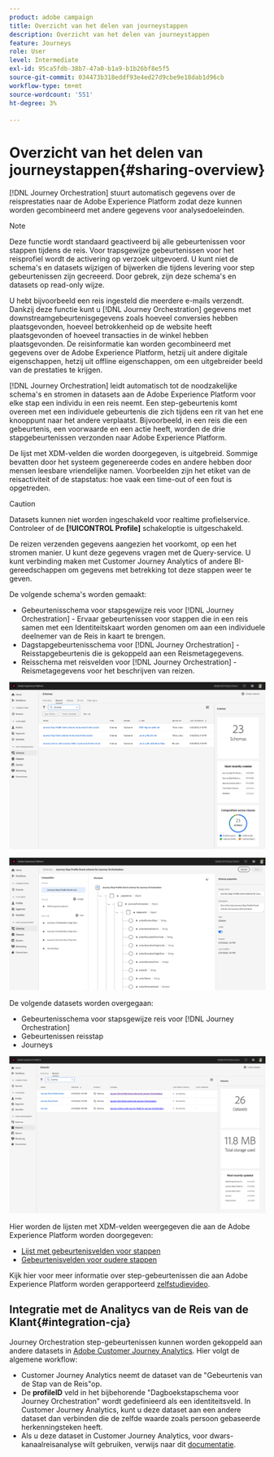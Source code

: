 ```yaml
---
product: adobe campaign
title: Overzicht van het delen van journeystappen
description: Overzicht van het delen van journeystappen
feature: Journeys
role: User
level: Intermediate
exl-id: 95ca5fdb-38b7-47a0-b1a9-b1b26bf8e5f5
source-git-commit: 034473b318eddf93e4ed27d9cbe9e18dab1d96cb
workflow-type: tm+mt
source-wordcount: '551'
ht-degree: 3%

---
```


# Overzicht van het delen van journeystappen{#sharing-overview}

[!DNL Journey Orchestration] stuurt automatisch gegevens over de reisprestaties naar de Adobe Experience Platform zodat deze kunnen worden gecombineerd met andere gegevens voor analysedoeleinden.

>[!NOTE]
>
>Deze functie wordt standaard geactiveerd bij alle gebeurtenissen voor stappen tijdens de reis. Voor trapsgewijze gebeurtenissen voor het reisprofiel wordt de activering op verzoek uitgevoerd. U kunt niet de schema&#39;s en datasets wijzigen of bijwerken die tijdens levering voor step gebeurtenissen zijn gecreeerd. Door gebrek, zijn deze schema&#39;s en datasets op read-only wijze.

U hebt bijvoorbeeld een reis ingesteld die meerdere e-mails verzendt. Dankzij deze functie kunt u [!DNL Journey Orchestration] gegevens met downstreamgebeurtenisgegevens zoals hoeveel conversies hebben plaatsgevonden, hoeveel betrokkenheid op de website heeft plaatsgevonden of hoeveel transacties in de winkel hebben plaatsgevonden. De reisinformatie kan worden gecombineerd met gegevens over de Adobe Experience Platform, hetzij uit andere digitale eigenschappen, hetzij uit offline eigenschappen, om een uitgebreider beeld van de prestaties te krijgen.

[!DNL Journey Orchestration] leidt automatisch tot de noodzakelijke schema&#39;s en stromen in datasets aan de Adobe Experience Platform voor elke stap een individu in een reis neemt. Een step-gebeurtenis komt overeen met een individuele gebeurtenis die zich tijdens een rit van het ene knooppunt naar het andere verplaatst. Bijvoorbeeld, in een reis die een gebeurtenis, een voorwaarde en een actie heeft, worden de drie stapgebeurtenissen verzonden naar Adobe Experience Platform.

De lijst met XDM-velden die worden doorgegeven, is uitgebreid. Sommige bevatten door het systeem gegenereerde codes en andere hebben door mensen leesbare vriendelijke namen. Voorbeelden zijn het etiket van de reisactiviteit of de stapstatus: hoe vaak een time-out of een fout is opgetreden.

>[!CAUTION]
>
>Datasets kunnen niet worden ingeschakeld voor realtime profielservice. Controleer of de **[!UICONTROL Profile]** schakeloptie is uitgeschakeld.

De reizen verzenden gegevens aangezien het voorkomt, op een het stromen manier. U kunt deze gegevens vragen met de Query-service. U kunt verbinding maken met Customer Journey Analytics of andere BI-gereedschappen om gegevens met betrekking tot deze stappen weer te geven.

De volgende schema&#39;s worden gemaakt:

* Gebeurtenisschema voor stapsgewijze reis voor [!DNL Journey Orchestration] - Ervaar gebeurtenissen voor stappen die in een reis samen met een Identiteitskaart worden genomen om aan een individuele deelnemer van de Reis in kaart te brengen.
* Dagstapgebeurtenisschema voor [!DNL Journey Orchestration] - Reisstapgebeurtenis die is gekoppeld aan een Reismetagegevens.
* Reisschema met reisvelden voor [!DNL Journey Orchestration] - Reismetagegevens voor het beschrijven van reizen.

![](../assets/sharing1.png)

![](../assets/sharing2.png)

De volgende datasets worden overgegaan:

* Gebeurtenisschema voor stapsgewijze reis voor [!DNL Journey Orchestration]
* Gebeurtenissen reisstap
* Journeys

![](../assets/sharing3.png)

Hier worden de lijsten met XDM-velden weergegeven die aan de Adobe Experience Platform worden doorgegeven:

* [Lijst met gebeurtenisvelden voor stappen](../building-journeys/sharing-field-list.md)
* [Gebeurtenisvelden voor oudere stappen](../building-journeys/sharing-legacy-fields.md)

Kijk hier voor meer informatie over step-gebeurtenissen die aan Adobe Experience Platform worden gerapporteerd [zelfstudievideo](https://experienceleague.adobe.com/docs/journey-orchestration-learn/tutorials/reporting-step-events-to-adobe-experience-platform.html).

## Integratie met de Analitycs van de Reis van de Klant{#integration-cja}

Journey Orchestration step-gebeurtenissen kunnen worden gekoppeld aan andere datasets in [Adobe Customer Journey Analytics](https://experienceleague.adobe.com/docs/analytics-platform/using/cja-overview/cja-overview.html). Hier volgt de algemene workflow:

* Customer Journey Analytics neemt de dataset van de &quot;Gebeurtenis van de Stap van de Reis&quot;op.
* De **profileID** veld in het bijbehorende &quot;Dagboekstapschema voor Journey Orchestration&quot; wordt gedefinieerd als een identiteitsveld. In Customer Journey Analytics, kunt u deze dataset aan een andere dataset dan verbinden die de zelfde waarde zoals persoon gebaseerde herkenningsteken heeft.
* Als u deze dataset in Customer Journey Analytics, voor dwars-kanaalreisanalyse wilt gebruiken, verwijs naar dit [documentatie](https://experienceleague.adobe.com/docs/analytics-platform/using/cja-usecases/cross-channel.html).

